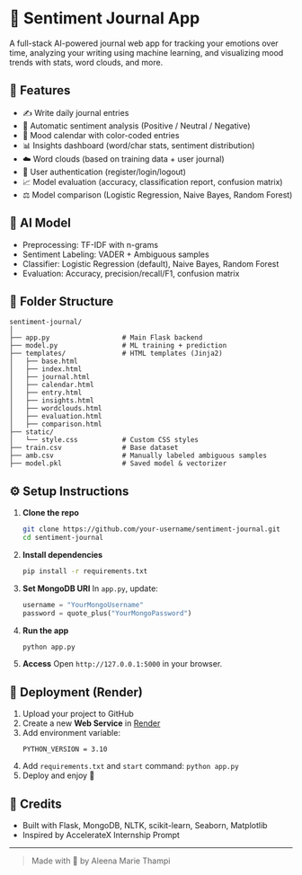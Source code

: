 
# 💙 Sentiment Journal App

A full-stack AI-powered journal web app for tracking your emotions over time, analyzing your writing using machine learning, and visualizing mood trends with stats, word clouds, and more.

## 🔧 Features

- ✍️ Write daily journal entries
- 🤖 Automatic sentiment analysis (Positive / Neutral / Negative)
- 📅 Mood calendar with color-coded entries
- 📊 Insights dashboard (word/char stats, sentiment distribution)
- ☁️ Word clouds (based on training data + user journal)
- 🔐 User authentication (register/login/logout)
- 📈 Model evaluation (accuracy, classification report, confusion matrix)
- ⚖️ Model comparison (Logistic Regression, Naive Bayes, Random Forest)

## 🧠 AI Model

- Preprocessing: TF-IDF with n-grams
- Sentiment Labeling: VADER + Ambiguous samples
- Classifier: Logistic Regression (default), Naive Bayes, Random Forest
- Evaluation: Accuracy, precision/recall/F1, confusion matrix

## 📁 Folder Structure

```
sentiment-journal/
│
├── app.py                  # Main Flask backend
├── model.py                # ML training + prediction
├── templates/              # HTML templates (Jinja2)
│   ├── base.html
│   ├── index.html
│   ├── journal.html
│   ├── calendar.html
│   ├── entry.html
│   ├── insights.html
│   ├── wordclouds.html
│   ├── evaluation.html
│   ├── comparison.html
├── static/
│   └── style.css           # Custom CSS styles
├── train.csv               # Base dataset
├── amb.csv                 # Manually labeled ambiguous samples
├── model.pkl               # Saved model & vectorizer
```

## ⚙️ Setup Instructions

1. **Clone the repo**
   ```bash
   git clone https://github.com/your-username/sentiment-journal.git
   cd sentiment-journal
   ```

2. **Install dependencies**
   ```bash
   pip install -r requirements.txt
   ```

3. **Set MongoDB URI**
   In `app.py`, update:
   ```python
   username = "YourMongoUsername"
   password = quote_plus("YourMongoPassword")
   ```

4. **Run the app**
   ```bash
   python app.py
   ```

5. **Access**
   Open `http://127.0.0.1:5000` in your browser.

## 🚀 Deployment (Render)

1. Upload your project to GitHub
2. Create a new **Web Service** in [Render](https://render.com)
3. Add environment variable:
   ```
   PYTHON_VERSION = 3.10
   ```
4. Add `requirements.txt` and `start` command: `python app.py`
5. Deploy and enjoy 🎉

## 🙌 Credits

- Built with Flask, MongoDB, NLTK, scikit-learn, Seaborn, Matplotlib
- Inspired by AccelerateX Internship Prompt

---

> Made with 💙 by Aleena Marie Thampi
